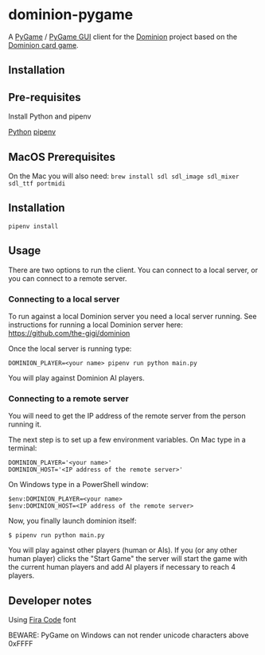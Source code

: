 # dominion-pygame

A [PyGame](https://www.pygame.org) / [PyGame GUI](https://github.com/MyreMylar/pygame_gui) client for the [Dominion](https://github.com/the-gigi/dominion) project 
based on the [Dominion card game](https://en.wikipedia.org/wiki/Dominion_%28card_game%29).

## Installation

## Pre-requisites

Install Python and pipenv

[Python](https://www.python.org/)
[pipenv](https://pipenv.pypa.io/en/latest/)

## MacOS Prerequisites

On the Mac you will also need:
`brew install sdl sdl_image sdl_mixer sdl_ttf portmidi`

## Installation

`pipenv install`

## Usage

There are two options to run the client. You can connect to a local server, 
or you can connect to a remote server.

### Connecting to a local server
To run against a local Dominion server you need a local server running.
See instructions for running a local Dominion server here:
https://github.com/the-gigi/dominion

Once the local server is running type:
```
DOMINION_PLAYER=<your name> pipenv run python main.py
``` 

You will play against Dominion AI players.

### Connecting to a remote server

You will need to get the IP address of the remote server from the person
running it. 

The next step is to set up a few environment variables. On Mac type in a terminal:

```
DOMINION_PLAYER='<your name>'
DOMINION_HOST='<IP address of the remote server>'
```

On Windows type in a PowerShell window:
```
$env:DOMINION_PLAYER=<your name>
$env:DOMINION_HOST=<IP address of the remote server>
```

Now, you finally launch dominion itself:

```
$ pipenv run python main.py
```

You will play against other players (human or AIs). If you 
(or any other human player) clicks the "Start Game" the server 
will start the game with the current human players and add AI 
players if necessary to reach 4 players. 

## Developer notes

Using [Fira Code](https://github.com/tonsky/FiraCode) font

BEWARE: PyGame on Windows can not render unicode characters above 0xFFFF

